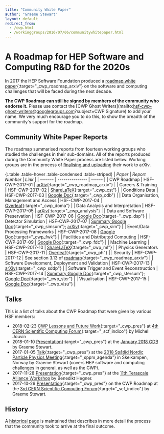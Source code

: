 ```yaml
---
title: "Community White Paper"
author: "Graeme Stewart"
layout: default
redirect_from:
  - /cwp.html
  - /workinggroups/2016/07/06/communitywhitepaper.html
---
```


# A Roadmap for HEP Software and Computing R&D for the 2020s

In 2017 the HEP Software Foundation produced a
[roadmap white paper](https://arxiv.org/abs/1712.06982){:target="_cwp_roadmap_arxiv"} on the
software and computing challenges that will be faced during the next decade.

**The CWP Roadmap can still be signed by members of the community who endorse
it.** Please use contact the
[CWP Ghost Writers](mailto:hsf-cwp-ghost-writers@googlegroups.com?subject=CWP Signature) to add your name.
We very much encourage you to do this, to show the breadth of the community's support
for the roadmap.

## Community White Paper Reports

The roadmap summarised reports from fourteen working groups who studied the challenges in their
sub-domains. All of the reports produced during the Community White Paper process are listed below.
Working groups are in the process of [finalising and uploading](../cwp/cwp-wg-papers.html) their work to arXiv. 

{:.table .table-hover .table-condensed .table-striped}
| *Paper* | *Report Number* | *Link* |
| ------- | --------------- | ------ |
| CWP Roadmap | HSF-CWP-2017-01 | [arXiv](https://arxiv.org/abs/1712.06982){:target="_cwp_roadmap_arxiv"} |
| Careers & Training	 | HSF-CWP-2017-02	| [ShareLaTeX](https://www.sharelatex.com/project/595500273c5204ff35dfdcf9){:target="_cwp_cst"} |
| Conditions Data | HSF-CWP-2017-03	| [Google Doc](https://docs.google.com/document/d/1yTcw51TOc68DCZQ4AO7o1hBdkPbN5l52ysJgJXNnJl8/edit){:target="_cwp_cdb"} |
| Data Organisation, Management and Access | HSF-CWP-2017-04	| [Overleaf](https://www.overleaf.com/14528672pwpcxphcjfcr){:target="_cwp_doma"} |
| Data Analysis and Interpretation | HSF-CWP-2017-05	| [arXiv](https://arxiv.org/abs/1804.03983){:target="_cwp_analysis"} |
| Data and Software Preservation | HSF-CWP-2017-06 | [Google Doc](https://docs.google.com/document/d/17309oyniwK01qvJgDPrBsLw_-jqRgvkvWZi5lLmQISI/edit){:target="_cwp_dsp"} |
| Detector Simulation | HSF-CWP-2017-07	| [Summary Google Doc](https://docs.google.com/document/d/15dyg1H5FMkbAWJf8WC6cXa6X62L1Q9AXLJuRGD-FR00/edit?usp=sharing){:target="_cwp_simsum"}; [arXiv](https://arxiv.org/abs/1803.04165){:target="_cwp_sim"} |
| Event/Data Processing Frameworks | HSF-CWP-2017-08	| [Google Doc](https://docs.google.com/document/d/1DYEHGgB3fanhpYRDJblE9NicX0OK7BNsjTCrq7gY-sU/edit?usp=sharing){:target="_cwp_fwk"} |
| Facilities and Distributed Computing | HSF-CWP-2017-09	| [Google Doc](https://docs.google.com/document/d/1dm5vxejQrKZ19Y-pBLaqBcI_Z_yEN6S0N3Z4UonoTn8/edit?usp=sharing){:target="_cwp_fdc"} |
| Machine Learning | HSF-CWP-2017-10	| [ShareLaTeX](https://www.sharelatex.com/project/593a919f0f690d906afbfc76){:target="_cwp_ml"} |
| Physics Generators | HSF-CWP-2017-11 | [Overleaf](https://www.overleaf.com/read/wyyybnvxyfyn){:target="_cwp_ph"} |
| Security | HSF-CWP-2017-12	 | See section 3.13 of [roadmap](https://arxiv.org/abs/1712.06982){:target="_cwp_roadmap_arxiv"} |
| Software Development, Deployment and Validation | HSF-CWP-2017-13 | [arXiv](https://arxiv.org/abs/1712.07959){:target="_cwp_sddp"} |
| Software Trigger and Event Reconstruction | HSF-CWP-2017-14	| [Summary Google Doc](https://docs.google.com/document/d/1f1rOFwqRh7FhSB2VXf5hM14r5wHdkIXo3AdBcYkC1qk){:target="_cwp_stersum"}; [Google Doc](https://docs.google.com/document/d/1QRO8RA488fwfSg5CSjmvm16-pZpGApSA0l666g_mS_0/edit#){:target="_cwp_ster"} |
| Visualisation | HSF-CWP-2017-15 | [Google Doc](https://docs.google.com/document/d/1dtE2DEdYCWzPaEy_twgSCFdmGxphXMjMcOV0yjI4AKc/edit){:target="_cwp_visu"} |


## Talks

This is a list of talks about the CWP Roadmap that were given by various HSF members:

* 2018-02-23 [CWP Lessons and Future Work](https://indico.cern.ch/event/702775/contributions/2882384/attachments/1597819/2547448/HEP-Computing-After-CWP.pdf){:target="_cwp_pres"}
  at [4th CERN Scientific Computing Forum](https://indico.cern.ch/event/663273/){:target="_scf_indico"} by Michel Jouvin
* 2018-01-10 [Presentation](https://indico.cern.ch/event/651349/contributions/2830237/attachments/1580497/2497360/cwp-gdb-january-2018.pdf){:target="_cwp_pres"} at
 the [January 2018 GDB](https://indico.cern.ch/event/651349/) by Graeme Stewart.
* 2017-01-05 [Talk](https://indico.cern.ch/event/666278/contributions/2830239/attachments/1579352/2495271/Advances_in_software_and_computing_for_HEP.pdf){:target="_cwp_pres"}
 at the [2018 Sp&aring;tlid Nordic Particle Physics Meeting](https://indico.cern.ch/event/666278/overview){:target="_sppm_agenda"} in Skeikampen, Norway
 by Graeme Stewart (covers HEP software and computing challenges in general, as well as the CWP).
* 2017-11-28 [Presentation](https://indico.desy.de/indico/event/18681/session/8/contribution/114/material/slides/0.pdf){:target="_cwp_pres"} at
the [11th Terascale Alliance Workshop](https://indico.desy.de/indico/event/18681/) by Benedikt Hegner.
* 2017-10-29 [Presentation](https://indico.cern.ch/event/663273/contributions/2708178/attachments/1545100/2431717/HSF-CWP-Roadmap.pdf){:target="_cwp_pres"}
 on the CWP Roadmap at the [3rd CERN Scientific Computing Forum](https://indico.cern.ch/event/663273/){:target="_scf_indico"} by Graeme Stewart.

## History

A [historical page](../cwp/cwp-history.html) is maintained that describes in more detail
the process that the community took to arrive at the final outcome.
